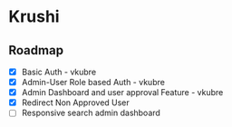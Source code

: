 # Krushi

## Roadmap

 - [x] Basic Auth - vkubre
 - [x] Admin-User Role based Auth - vkubre
 - [x] Admin Dashboard and user approval Feature - vkubre
 - [x] Redirect Non Approved User
 - [ ] Responsive search admin dashboard